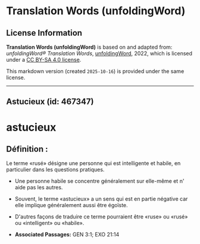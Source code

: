 # Translation Words (unfoldingWord)

## License Information

**Translation Words (unfoldingWord)** is based on and adapted from: _unfoldingWord® Translation Words_, [unfoldingWord](https://unfoldingword.org/utw), 2022, which is licensed under a [CC BY-SA 4.0 license](https://creativecommons.org/licenses/by-sa/4.0/legalcode.en).

This markdown version (created `2025-10-16`) is provided under the same license.



--------------------------------

## Astucieux (id: 467347)

astucieux
=========

Définition :
------------

Le terme «rusé» désigne une personne qui est intelligente et habile, en particulier dans les questions pratiques.

* Une personne habile se concentre généralement sur elle\-même et n' aide pas les autres.
* Souvent, le terme «astucieux» a un sens qui est en partie négative car elle implique généralement aussi être égoïste.
* D'autres façons de traduire ce terme pourraient être «ruse» ou «rusé» ou «intelligent» ou «habile».

* **Associated Passages:** GEN 3:1; EXO 21:14

